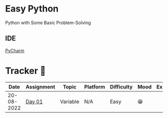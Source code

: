 # Easy Python

Python with Some Basic Problem-Solving

## IDE
[PyCharm](https://www.jetbrains.com/pycharm/download/)

# Tracker 📅
| Date       | Assignment                                                        | Topic    | Platform | Difficulty | Mood  | Explanation | Reference                                                                                                                  |
|------------|-------------------------------------------------------------------|----------|----------|------------|-------|-------------|----------------------------------------------------------------------------------------------------------------------------|
| 20-08-2022 | [Day 01](https://github.com/itsirajul/EasyPython/tree/main/Day01) | Variable | N/A      | Easy       | 😁    |             |  [GeeksForGeeks](https://www.geeksforgeeks.org/python-variables/) |